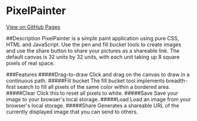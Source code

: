 PixelPainter
============
[View on GitHub Pages](https://spacetoastcoasttocoast.github.io/PixelPainter/)

##Description
PixelPainter is a simple paint application using pure CSS, HTML and JavaScript. Use the pen and fill bucket tools to create images and use the share button to share your pictures as a shareable link. The default canvas is 32 units by 32 units, with each unit taking up 8 square pixels of real space.

###Features
#####Drag-to-draw
Click and drag on the canvas to draw in a continuous path.
#####Fill bucket
The fill bucket tool implements breadth-first search to fill all pixels of the same color within a bordered area.
#####Clear
Click this to reset all pixels to white.
#####Save
Save your image to your browser's local storage.
#####Load
Load an image from your browser's local storage.
#####Share
Generates a shareable URL of the currently displayed image that you can send to others.